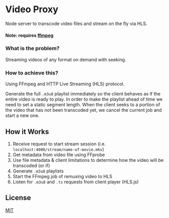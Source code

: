 # Video Proxy

Node server to transcode video files and stream on the fly via HLS.

#### Note: requires **[ffmpeg](http://ffmpeg.org)**

### What is the problem?

Streaming videos of any format on demand with seeking.

### How to achieve this?

Using FFmpeg and HTTP Live Streaming (HLS) protocol.

Generate the full `.m3u8` playlist immediately so the client behaves as if the entire video is ready to play. In order to make the playlist ahead of time we need to set a static segment length. When the client seeks to a portion of the video that has not been transcoded yet, we cancel the current job and start a new one.

## How it Works

1. Receive request to start stream session (i.e. `localhost:4000/stream/name-of-movie.mkv`)
2. Get metadata from video file using FFprobe
3. Use file metadata & client limitations to determine how the video will be transcoded (or if)
4. Generate `.m3u8` playlists
5. Start the FFmpeg job of remuxing video to HLS
6. Listen for `.m3u8` and `.ts` requests from client player (HLS.js)

## License

[MIT](https://choosealicense.com/licenses/mit/)

